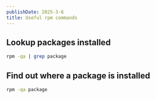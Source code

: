 ```yaml
---
publishDate: 2025-3-6
title: Useful rpm commands
---
```


## Lookup packages installed

```bash
rpm -qa | grep package
```

## Find out where a package is installed

```bash
rpm -qa package
```
